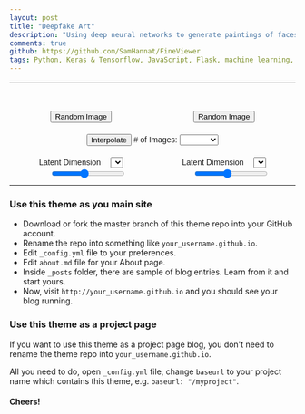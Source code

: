 ```yaml
---
layout: post
title: "Deepfake Art"
description: "Using deep neural networks to generate paintings of faces."
comments: true
github: https://github.com/SamHannat/FineViewer
tags: Python, Keras & Tensorflow, JavaScript, Flask, machine learning, data visualization, 
---
```

 

<script
  src="https://code.jquery.com/jquery-3.4.1.min.js"
  integrity="sha256-CSXorXvZcTkaix6Yvo6HppcZGetbYMGWSFlBw8HfCJo="
  crossorigin="anonymous"></script>

<script src="{{ base.url | prepend: site.url}}/assets/js/fineart.js" crossorigin="anonymous"></script>


<style type="text/css" onload="initialSetup()">

.tg  {border-collapse:collapse;border-spacing:0; border:none !important;}
.tg td{font-family:Arial, sans-serif;font-size:14px;padding:10px 5px;overflow:hidden;word-break:normal;border:none !important;}
.tg th{font-family:Arial, sans-serif;font-size:14px;font-weight:normal;padding:10px 5px;overflow:hidden;word-break:normal;border:none !important;}
.tg .tg-c3ow{text-align:center;vertical-align:top;border:none !important;}
#interpolationNum {display:inline-block;width:4em; padding-left:5em;}
#leftdimension, #rightdimension, #leftslider, #rightslider {display: inline-block; margin-left:1em;}
#leftslider, #rightslider {
  margin-left:2em;
}
</style>
<table class="tg">
  <tr>
    <th class="tg-c3ow"><img id="leftimage" src=""/></th>
    <th class="tg-c3ow"><img id="rightimage" src=""/></th>
  </tr>
  <tr>
    <td class="tg-c3ow" colspan="2"><img id="interpolation" src=""/></td>
  </tr>
  <tr>
    <td class="tg-c3ow"><button onclick="getRandomFace(setLeft)">Random Image</button></td>
    <td class="tg-c3ow"><button onclick="getRandomFace(setRight)">Random Image</button></td>
  </tr>
  <tr>
    <td class="tg-c3ow" colspan="2">
    	<button onclick="interpolation(setInterpolation)">Interpolate</button> 
    	# of Images: <select value="10" id="interpolationNum">
    		<option>3</option>
    		<option>4</option>
    		<option>5</option>
    		<option>6</option>
    		<option>7</option>
    		<option>8</option>
    		<option>9</option>
    		<option selected>10</option>
    		<option>11</option>
    		<option>12</option>
    		<option>13</option>
    		<option>14</option>
    		<option>15</option>
    	</select>
    </td>
  </tr>
  <tr>
  	<td class="tg-c3ow" ><span>Latent Dimension</span>
  		<select value="10" id="leftdimension" onchange="getScalerValue(setScalerValue, 'left')">
    	</select>
  		<input id="leftslider" type="range" min="1" max="10" value="5" onchange="changeLatent(setLatent, 'left')">
  	</td>
  	<td class="tg-c3ow" ><span>Latent Dimension</span>
  		<select value="10" id="rightdimension" onchange="getScalerValue(setScalerValue, 'right')">
    	</select>
  		<input id="rightslider" type="range" min="1" max="10" value="5" onchange="changeLatent(setLatent, 'right')">
  	</td>
  </tr>
</table>

### Use this theme as you main site

- Download or fork the master branch of this theme repo into your GitHub account.
- Rename the repo into something like `your_username.github.io`.
- Edit `_config.yml` file to your preferences.
- Edit `about.md` file for your About page.
- Inside `_posts` folder, there are sample of blog entries. Learn from it and start yours.
- Now, visit `http://your_username.github.io` and you should see your blog running.

### Use this theme as a project page

If you want to use this theme as a project page blog, you don't need to rename the theme repo into `your_username.github.io`.

All you need to do, open `_config.yml` file, change `baseurl` to your project name which contains this theme, e.g. `baseurl: "/myproject"`.

#### Cheers!
